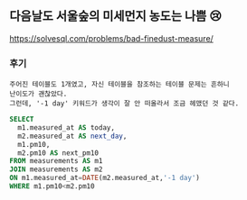 ## 다음날도 서울숲의 미세먼지 농도는 나쁨 😢
https://solvesql.com/problems/bad-finedust-measure/

### 후기
```text
주어진 테이블도 1개였고, 자신 테이블을 참조하는 테이블 문제는 흔하니
난이도가 괜찮았다.
그런데, '-1 day' 키워드가 생각이 잘 안 떠올라서 조금 헤맸던 것 같다.
```

```sql
SELECT 
  m1.measured_at AS today,
  m2.measured_at AS next_day,
  m1.pm10,
  m2.pm10 AS next_pm10
FROM measurements AS m1
JOIN measurements AS m2
ON m1.measured_at=DATE(m2.measured_at,'-1 day')
WHERE m1.pm10<m2.pm10
```
